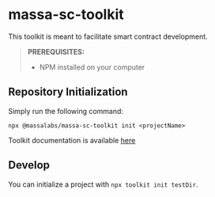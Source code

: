 # massa-sc-toolkit

This toolkit is meant to facilitate smart contract development.

> **PREREQUISITES:**
>
> - NPM installed on your computer

## Repository Initialization

Simply run the following command:

```shell
npx @massalabs/massa-sc-toolkit init <projectName>
```

Toolkit documentation is available [here](commands/init/README.md)

## Develop

You can initialize a project with `npx toolkit init testDir`.
